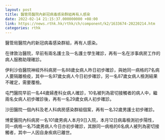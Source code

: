 ```yaml
---
layout: post
title: 醫管局醫院內新冠病毒感染群組再有人感染
date: 2022-02-14 21:15:37.000000000 +08:00
link: https://news.rthk.hk/rthk/ch/component/k2/1633674-20220214.htm
categories: rthk
---
```


醫管局醫院內的新冠病毒感染群組，再有人感染。

在律敦治醫院，早前有兩名護士及一名護士學生確診，再有一名在涉事病房工作的病人服務助理確診。

伊利沙伯醫院神經外科病房一名88歲女病人昨日初步確診，與她同一病格的7名病人要隔離檢疫，其中一名97歲女病人今日初步確診，另一名87歲女病人檢測結果不確定，需要覆檢。

屯門醫院早前一名44歲婦產科女病人確診，10名被列為密切接觸者的病人中，繼兩名女病人初步確診後，再有一名29歲女病人初步確診。

沙田醫院一個內科及老人科病房感染群組個案，再有一名32歲男護士初步確診。

博愛醫院內科病房一名101歲男病人本月9日入院，本月12日病毒檢測初步陽性，同一病格一名75歲男病人今日亦初步確診，其餘同一病格的6名病人被列為密切接觸者，其中一人因自身疾病已離世。
